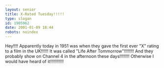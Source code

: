 ```yaml
---
layout: senior
title: X-Rated Tuesday!!!!!
type: slogan
id: 1905962
date: 2001-01-09 18:44
robots: noindex
---
```

Hey!!!! Apparently today in 1951 was when they gave the first ever "X" rating to a film in the UK!!!!!! It was called "Life After Tommorrow"!!!!!!!! And they probably show on Channel 4 in the afternoon these days!!!!!!!! Otherwise I would have heard of it!!!!!!!!!!!